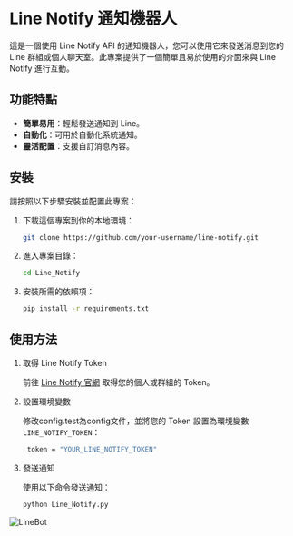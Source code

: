 # Line Notify 通知機器人

這是一個使用 Line Notify API 的通知機器人，您可以使用它來發送消息到您的 Line 群組或個人聊天室。此專案提供了一個簡單且易於使用的介面來與 Line Notify 進行互動。

## 功能特點

- **簡單易用**：輕鬆發送通知到 Line。
- **自動化**：可用於自動化系統通知。
- **靈活配置**：支援自訂消息內容。

## 安裝

請按照以下步驟安裝並配置此專案：

1. 下載這個專案到你的本地環境：

    ```bash
    git clone https://github.com/your-username/line-notify.git
    ```

2. 進入專案目錄：

    ```bash
    cd Line_Notify
    ```

3. 安裝所需的依賴項：

    ```bash
    pip install -r requirements.txt
    ```

## 使用方法

1. 取得 Line Notify Token

    前往 [Line Notify 官網](https://notify-bot.line.me/en/) 取得您的個人或群組的 Token。

2. 設置環境變數

    修改config.test為config文件，並將您的 Token 設置為環境變數 `LINE_NOTIFY_TOKEN`：

    ```bash
     token = "YOUR_LINE_NOTIFY_TOKEN"
    ```
    
3. 發送通知

    使用以下命令發送通知：

    ```bash
    python Line_Notify.py
    ```

![LineBot](https://github.com/fwtutu/line-notify/assets/171393477/1dd68b02-e659-4eb4-999f-0e5cf600061c)